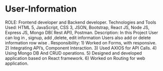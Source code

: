 # User-Information
ROLE: Frontend developer and Backend developer. Technologies and Tools Used: HTML 5, JavaScript, CSS 3, JSON, Bootstrap, React JS, Node JS, Express JS, Mongo DB( Rest API), Postman. Description: In this Project User can log in , signup, add ,delete, edit information Users also add or delete information row wise . Responsibility: 1) Worked on Forms, with responsive. 2) Integrating API’s, Component Interaction. 3) Used AXIOS for API Calls. 4) Using Mongo DB And CRUD operations. 5) Designed and developed application based on React framework. 6) Worked on Routing for web application.
